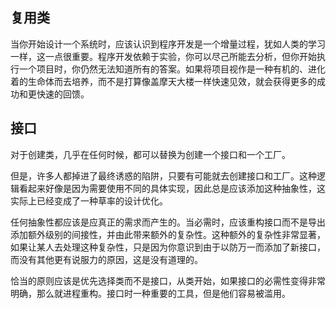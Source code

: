 ## 复用类

当你开始设计一个系统时，应该认识到程序开发是一个增量过程，犹如人类的学习一样，这一点很重要。程序开发依赖于实验，你可以尽己所能去分析，但你开始执行一个项目时，你仍然无法知道所有的答案。如果将项目视作是一种有机的、进化着的生命体而去培养，而不是打算像盖摩天大楼一样快速见效，就会获得更多的成功和更快速的回馈。

## 接口

对于创建类，几乎在任何时候，都可以替换为创建一个接口和一个工厂。

但是，许多人都掉进了最终诱惑的陷阱，只要有可能就去创建接口和工厂。这种逻辑看起来好像是因为需要使用不同的具体实现，因此总是应该添加这种抽象性，这实际上已经变成了一种草率的设计优化。

任何抽象性都应该是应真正的需求而产生的。当必需时，应该重构接口而不是导出添加额外级别的间接性，并由此带来额外的复杂性。这种额外的复杂性非常显著，如果让某人去处理这种复杂性，只是因为你意识到由于以防万一而添加了新接口，而没有其他更有说服力的原因，这是没有道理的。

恰当的原则应该是优先选择类而不是接口，从类开始，如果接口的必需性变得非常明确，那么就进程重构。接口时一种重要的工具，但是他们容易被滥用。